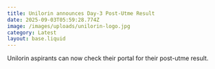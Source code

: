 ```yaml
---
title: Unilorin announces Day-3 Post-Utme Result
date: 2025-09-03T05:59:28.774Z
image: /images/uploads/unilorin-logo.jpg
category: Latest
layout: base.liquid
---
```

U﻿nilorin aspirants can now check their portal for their post-utme result.
